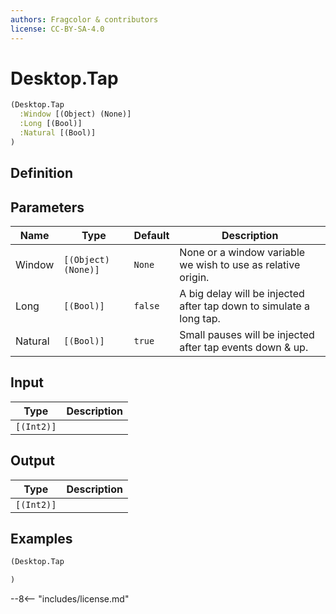```yaml
---
authors: Fragcolor & contributors
license: CC-BY-SA-4.0
---
```



# Desktop.Tap

```clojure
(Desktop.Tap
  :Window [(Object) (None)]
  :Long [(Bool)]
  :Natural [(Bool)]
)
```


## Definition




## Parameters

| Name | Type | Default | Description |
|------|------|---------|-------------|
| Window | `[(Object) (None)]` | `None` | None or a window variable we wish to use as relative origin. |
| Long | `[(Bool)]` | `false` | A big delay will be injected after tap down to simulate a long tap. |
| Natural | `[(Bool)]` | `true` | Small pauses will be injected after tap events down & up. |


## Input

| Type | Description |
|------|-------------|
| `[(Int2)]` |  |


## Output

| Type | Description |
|------|-------------|
| `[(Int2)]` |  |


## Examples

```clojure
(Desktop.Tap

)
```


--8<-- "includes/license.md"
